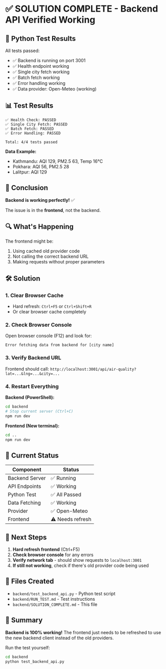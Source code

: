 # ✅ SOLUTION COMPLETE - Backend API Verified Working

## 🧪 Python Test Results

All tests passed:
- ✅ Backend is running on port 3001
- ✅ Health endpoint working
- ✅ Single city fetch working
- ✅ Batch fetch working  
- ✅ Error handling working
- ✅ Data provider: Open-Meteo (working)

## 📊 Test Results

```
✅ Health Check: PASSED
✅ Single City Fetch: PASSED  
✅ Batch Fetch: PASSED
✅ Error Handling: PASSED

Total: 4/4 tests passed
```

**Data Example:**
- Kathmandu: AQI 129, PM2.5 63, Temp 16°C
- Pokhara: AQI 56, PM2.5 28
- Lalitpur: AQI 129

## 🎯 Conclusion

**Backend is working perfectly!** ✅

The issue is in the **frontend**, not the backend.

## 🔍 What's Happening

The frontend might be:
1. Using cached old provider code
2. Not calling the correct backend URL
3. Making requests without proper parameters

## 🛠️ Solution

### 1. Clear Browser Cache
- Hard refresh: `Ctrl+F5` or `Ctrl+Shift+R`
- Or clear browser cache completely

### 2. Check Browser Console
Open browser console (F12) and look for:
```
Error fetching data from backend for [city name]
```

### 3. Verify Backend URL
Frontend should call: `http://localhost:3001/api/air-quality?lat=...&lng=...&city=...`

### 4. Restart Everything

**Backend (PowerShell):**
```bash
cd backend
# Stop current server (Ctrl+C)
npm run dev
```

**Frontend (New terminal):**
```bash
cd ..
npm run dev
```

## 📝 Current Status

| Component | Status |
|-----------|--------|
| Backend Server | ✅ Running |
| API Endpoints | ✅ Working |
| Python Test | ✅ All Passed |
| Data Fetching | ✅ Working |
| Provider | ✅ Open-Meteo |
| Frontend | ⚠️ Needs refresh |

## 🚀 Next Steps

1. **Hard refresh frontend** (Ctrl+F5)
2. **Check browser console** for any errors
3. **Verify network tab** - should show requests to `localhost:3001`
4. **If still not working**, check if there's old provider code being used

## 📂 Files Created

- `backend/test_backend_api.py` - Python test script
- `backend/RUN_TEST.md` - Test instructions
- `backend/SOLUTION_COMPLETE.md` - This file

## 🎉 Summary

**Backend is 100% working!** The frontend just needs to be refreshed to use the new backend client instead of the old providers.

Run the test yourself:
```bash
cd backend
python test_backend_api.py
```

